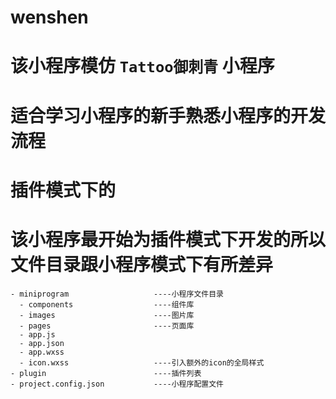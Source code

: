 # wenshen

# 该小程序模仿 `Tattoo御刺青` 小程序
# 适合学习小程序的新手熟悉小程序的开发流程
# 插件模式下的

# 该小程序最开始为插件模式下开发的所以文件目录跟小程序模式下有所差异

```
- miniprogram                   ----小程序文件目录
  - components                  ----组件库
  - images                      ----图片库
  - pages                       ----页面库
  - app.js
  - app.json
  - app.wxss
  - icon.wxss                   ----引入额外的icon的全局样式
- plugin                        ----插件列表
- project.config.json           ----小程序配置文件

```